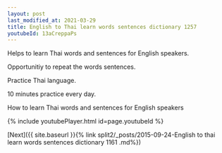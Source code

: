 ```yaml
---
layout: post
last_modified_at: 2021-03-29
title: English to Thai learn words sentences dictionary 1257 
youtubeId: 13aCreppaPs
---
```

 
 
Helps to learn Thai words and sentences for English speakers.

Opportunitiy to repeat the words sentences. 

Practice Thai language. 
 
10 minutes practice every day. 
 
How to learn Thai words and sentences for English speakers 
 
{% include youtubePlayer.html id=page.youtubeId %}
 
 
[Next]({{ site.baseurl }}{% link  split2/_posts/2015-09-24-English to thai learn words sentences dictionary 1161 .md%})
 
